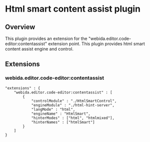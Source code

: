 # Html smart content assist plugin 

## Overview
This plugin provides an extension for the "webida.editor.code-editor:contentassist" extension point.
This plugin provides html smart content assist engine and control.

## Extensions
### webida.editor.code-editor:contentassist

```
"extensions" : {        
    "webida.editor.code-editor:contentassist" : [
        { 
            "controlModule" : "./HtmlSmartControl", 
            "engineModule" : "./html-hint-server",
            "langMode" : "html",
            "engineName" : "HtmlSmart",
            "hinterModes" : ["html", "htmlmixed"],
            "hinterNames" : ["htmlSmart"]
        }
    ]
}
```